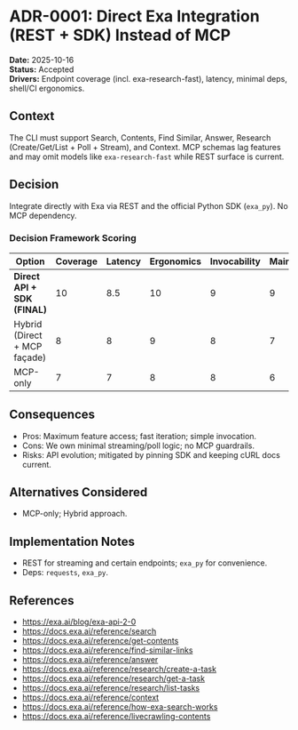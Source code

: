 # ADR-0001: Direct Exa Integration (REST + SDK) Instead of MCP

**Date:** 2025-10-16  
**Status:** Accepted  
**Drivers:** Endpoint coverage (incl. exa-research-fast), latency, minimal deps, shell/CI ergonomics.

## Context

The CLI must support Search, Contents, Find Similar, Answer, Research (Create/Get/List + Poll + Stream), and Context.
MCP schemas lag features and may omit models like `exa-research-fast` while REST surface is current.

## Decision

Integrate directly with Exa via REST and the official Python SDK (`exa_py`). No MCP dependency.

### Decision Framework Scoring

| Option                          | Coverage | Latency | Ergonomics | Invocability | Maintenance | Extensibility | Weighted |
|---------------------------------|----------|---------|------------|--------------|-------------|---------------|----------|
| **Direct API + SDK (FINAL)**    | 10       | 8.5     | 10         | 9            | 9           | 9             | 9.25     |
| Hybrid (Direct + MCP façade)    | 8        | 8       | 9          | 8            | 7           | 9             | 8.20     |
| MCP-only                        | 7        | 7       | 8          | 8            | 6           | 7             | 7.05     |

## Consequences

- Pros: Maximum feature access; fast iteration; simple invocation.
- Cons: We own minimal streaming/poll logic; no MCP guardrails.
- Risks: API evolution; mitigated by pinning SDK and keeping cURL docs current.

## Alternatives Considered

- MCP-only; Hybrid approach.

## Implementation Notes

- REST for streaming and certain endpoints; `exa_py` for convenience.
- Deps: `requests`, `exa_py`.

## References

- <https://exa.ai/blog/exa-api-2-0>  
- <https://docs.exa.ai/reference/search>  
- <https://docs.exa.ai/reference/get-contents>  
- <https://docs.exa.ai/reference/find-similar-links>  
- <https://docs.exa.ai/reference/answer>  
- <https://docs.exa.ai/reference/research/create-a-task>  
- <https://docs.exa.ai/reference/research/get-a-task>  
- <https://docs.exa.ai/reference/research/list-tasks>  
- <https://docs.exa.ai/reference/context>  
- <https://docs.exa.ai/reference/how-exa-search-works>  
- <https://docs.exa.ai/reference/livecrawling-contents>
